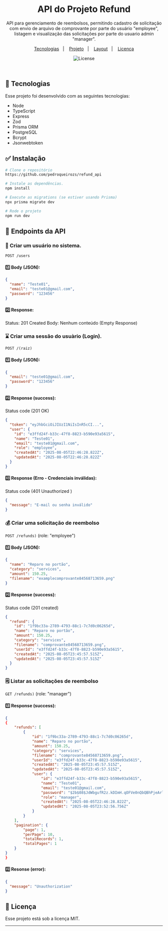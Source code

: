 <h1 align="center">API do Projeto Refund</h1>

<p align="center">
API para gerenciamento de reembolsos, permitindo cadastro de solicitação com envio de arquivo de comprovante por parte do usuário "employee", listagem e visualização das solicitações por parte do usuario admin "manager".

<br/>
<p align="center">
  <a href="#-tecnologias">Tecnologias</a>&nbsp;&nbsp;&nbsp;|&nbsp;&nbsp;&nbsp;
  <a href="#-projeto">Projeto</a>&nbsp;&nbsp;&nbsp;|&nbsp;&nbsp;&nbsp;
  <a href="#-layout">Layout</a>&nbsp;&nbsp;&nbsp;|&nbsp;&nbsp;&nbsp;
  <a href="#memo-licença">Licença</a>
</p>

<p align="center">
  <img alt="License" src="https://img.shields.io/static/v1?label=license&message=MIT&color=49AA26&labelColor=000000">
</p>

<br>

## 🚀 Tecnologias

Esse projeto foi desenvolvido com as seguintes tecnologias:

- Node
- TypeScript
- Express
- Zod
- Prisma ORM
- PostgreSQL
- Bcrypt
- Jsonwebtoken

## ✅ Instalação

```bash
# Clone o repositório
https://github.com/pedroqueirozs/refund_api

# Instale as dependências.
npm install

# Execute as migrations (se estiver usando Prisma)
npx prisma migrate dev

# Rode o projeto
npm run dev
```

## 📝 Endpoints da API

### 👤 Criar um usuário no sistema.

`POST /users`

#### 1️⃣ Body (JSON):

```json
{
  "name": "Teste01",
  "email": "teste01@gmail.com",
  "password": "123456"
}
```

#### 2️⃣ Response:

Status: 201 Created
Body: Nenhum conteúdo (Empty Response)

### ⌛ Criar uma sessão do usuàrio (Login).

`POST /(raiz)`

#### 1️⃣ Body (JSON):

```json
{
  "email": "teste01@gmail.com",
  "password": "123456"
}
```

#### 2️⃣ Response (success):

Status code (201 OK)

```json
{
  "token": "eyJhbGciOiJIUzI1NiIsInR5cCI...",
  "user": {
    "id": "e3ffd24f-b33c-47f8-8823-b590e93a5615",
    "name": "Teste01",
    "email": "teste01@gmail.com",
    "role": "employee",
    "createdAt": "2025-08-05T22:46:28.822Z",
    "updatedAt": "2025-08-05T22:46:28.822Z"
  }
}
```

#### 3️⃣ Response (Erro - Credenciais inválidas):

Status code (401 Unauthorized )

```json
{
  "message": "E-mail ou senha inválido"
}
```

### 💰 Criar uma solicitação de reembolso

`POST /refunds)` (role: "employee")

#### 1️⃣ Body (JSON):

```json
{
  "name": "Reparo no portão",
  "category": "services",
  "amount": 150.25,
  "filename": "examplecomprovante84568713659.png"
}
```

#### 2️⃣ Response (success):

Status code (201 created)

```json
{
  "refund": {
    "id": "1f9bc33a-2789-4793-88c1-7c7d0c06265d",
    "name": "Reparo no portão",
    "amount": 150.25,
    "category": "services",
    "filename": "comprovante84568713659.png",
    "userId": "e3ffd24f-b33c-47f8-8823-b590e93a5615",
    "createdAt": "2025-08-05T23:45:57.515Z",
    "updatedAt": "2025-08-05T23:45:57.515Z"
  }
}
```

### 🗒 Listar as solicitações de reembolso

`GET /refunds)` (role: "manager")

#### 1️⃣ Response (success):

```json
{
{
	"refunds": [
		{
			"id": "1f9bc33a-2789-4793-88c1-7c7d0c06265d",
			"name": "Reparo no portão",
			"amount": 150.25,
			"category": "services",
			"filename": "comprovante84568713659.png",
			"userId": "e3ffd24f-b33c-47f8-8823-b590e93a5615",
			"createdAt": "2025-08-05T23:45:57.515Z",
			"updatedAt": "2025-08-05T23:45:57.515Z",
			"user": {
				"id": "e3ffd24f-b33c-47f8-8823-b590e93a5615",
				"name": "Teste01",
				"email": "teste01@gmail.com",
				"password": "$2b$08$JdWbgufR2z.kDImH.qOFVe0nQbQBhPjeArlGDGZsTL/qAvQIKNDOO",
				"role": "manager",
				"createdAt": "2025-08-05T22:46:28.822Z",
				"updatedAt": "2025-08-05T23:52:56.756Z"
			}
		}
	],
	"pagination": {
		"page": 1,
		"perPage": 10,
		"totalRecords": 1,
		"totalPages": 1
	}
}
}
```

#### 2️⃣ Resonse (error):

```json
{
  "message": "Unauthorization"
}
```

## :memo: Licença

Esse projeto está sob a licença MIT.

---
